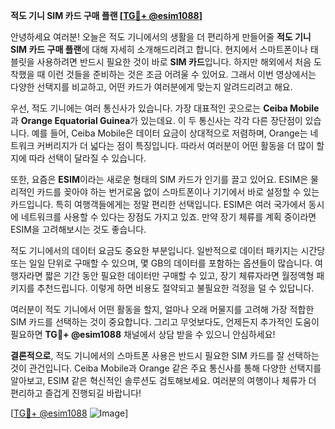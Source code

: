 **적도 기니 SIM 카드 구매 플랜 [[TG💪+ @esim1088](https://t.me/s/esim1088)]**

안녕하세요 여러분! 오늘은 적도 기니에서의 생활을 더 편리하게 만들어줄 **적도 기니 SIM 카드 구매 플랜**에 대해 자세히 소개해드리려고 합니다. 현지에서 스마트폰이나 태블릿을 사용하려면 반드시 필요한 것이 바로 **SIM 카드**입니다. 하지만 해외에서 처음 도착했을 때 이런 것들을 준비하는 것은 조금 어려울 수 있어요. 그래서 이번 영상에서는 다양한 선택지를 비교하고, 어떤 카드가 여러분에게 맞는지 알려드리려고 해요.

우선, 적도 기니에는 여러 통신사가 있습니다. 가장 대표적인 곳으로는 **Ceiba Mobile**과 **Orange Equatorial Guinea**가 있는데요. 이 두 통신사는 각각 다른 장단점이 있습니다. 예를 들어, Ceiba Mobile은 데이터 요금이 상대적으로 저렴하며, Orange는 네트워크 커버리지가 더 넓다는 점이 특징입니다. 따라서 여러분이 어떤 활동을 더 많이 할지에 따라 선택이 달라질 수 있습니다.

또한, 요즘은 **ESIM**이라는 새로운 형태의 SIM 카드가 인기를 끌고 있어요. ESIM은 물리적인 카드를 꽂아야 하는 번거로움 없이 스마트폰이나 기기에서 바로 설정할 수 있는 카드입니다. 특히 여행객들에게는 정말 편리한 선택입니다. ESIM은 여러 국가에서 동시에 네트워크를 사용할 수 있다는 장점도 가지고 있죠. 만약 장기 체류를 계획 중이라면 ESIM을 고려해보시는 것도 좋습니다.

적도 기니에서의 데이터 요금도 중요한 부분입니다. 일반적으로 데이터 패키지는 시간당 또는 일일 단위로 구매할 수 있으며, 몇 GB의 데이터를 포함하는 옵션들이 많습니다. 여행자라면 짧은 기간 동안 필요한 데이터만 구매할 수 있고, 장기 체류자라면 월정액형 패키지를 추천드립니다. 이렇게 하면 비용도 절약되고 불필요한 걱정을 덜 수 있답니다.

여러분이 적도 기니에서 어떤 활동을 할지, 얼마나 오래 머물지를 고려해 가장 적합한 SIM 카드를 선택하는 것이 중요합니다. 그리고 무엇보다도, 언제든지 추가적인 도움이 필요하면 **TG💪+ @esim1088** 채널에서 상담 받을 수 있으니 안심하세요!

**결론적으로**, 적도 기니에서의 스마트폰 사용은 반드시 필요한 SIM 카드를 잘 선택하는 것이 관건입니다. Ceiba Mobile과 Orange 같은 주요 통신사를 통해 다양한 선택지를 알아보고, ESIM 같은 혁신적인 솔루션도 검토해보세요. 여러분의 여행이나 체류가 더 편리하고 즐겁게 진행되길 바랍니다!

[[TG💪+ @esim1088](https://t.me/s/esim1088) ![Image](https://i.postimg.cc/Y0z9fWf4/image.png)]